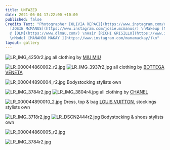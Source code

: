 ```yaml
---
title: UNFAZED
date: 2021-06-04 17:22:00 +10:00
published: false
Credits Text: "Photographer [OLIVIA REPACI](https://www.instagram.com/oliviarepaci/)\nStyling
  [JOSIE McMANUS](https://www.instagram.com/josie.mcmanus/) \nMakeup [MIKELE SIMONE](https://www.instagram.com/mikelesimonebeauty/)
  @ [DLM](https://www.dlmau.com/) \nHair [RICHI GRISILLO](https://www.instagram.com/richi_grisillo/)
  \nModel [MANAHOU MAKAY ](https://www.instagram.com/manamackay/)\n"
layout: gallery
---
```


![LR_IMG_4250r2.jpg](/uploads/LR_IMG_4250r2.jpg)
all clothing by [MIU MIU](https://www.instagram.com/miumiu/) 

![LR_000044860002_r2.jpg](/uploads/LR_000044860002_r2.jpg)
![LR_IMG_3937r2.jpg](/uploads/LR_IMG_3937r2.jpg)
all clothing by [BOTTEGA VENETA](https://www.instagram.com/newbottega/) 

![LR_000044890004_r2.jpg](/uploads/LR_000044890004_r2.jpg)
Bodystocking stylists own

![LR_IMG_3784r2.jpg](/uploads/LR_IMG_3784r2.jpg)
![LR_IMG_3804r4.jpg](/uploads/LR_IMG_3804r4.jpg)
all clothing by [CHANEL](https://www.instagram.com/chanelofficial/) 

![LR_000044890010_2.jpg](/uploads/LR_000044890010_2.jpg)
Dress, top & bag [LOUIS VUITTON](https://www.instagram.com/louisvuitton/),
stockings stylists own

![LR_IMG_3718r2.jpg](/uploads/LR_IMG_3718r2.jpg)
![LR_DSCN2444r2.jpg](/uploads/LR_DSCN2444r2.jpg)
Bodystocking & shoes stylists own

![LR_000044860005_r2.jpg](/uploads/LR_000044860005_r2.jpg)

![LR_IMG_3784r2.jpg](/uploads/LR_IMG_3784r2.jpg)





